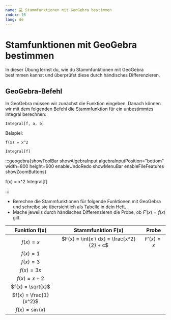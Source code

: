 ```yaml
---
name: 💻 Stammfunktionen mit GeoGebra bestimmen
index: 16
lang: de
---
```


# Stamfunktionen mit GeoGebra bestimmen

In dieser Übung lernst du, wie du Stammfunktionen mit GeoGebra bestimmen kannst und überprüfst diese durch händisches Differenzieren.

## GeoGebra-Befehl

In GeoGebra müssen wir zunächst die Funktion eingeben. Danach können wir mit dem folgenden Befehl die Stammfunktion für ein unbestimmtes Integral berechnen:

```
Integral[f, a, b]
```

Beispiel:

```
f(x) = x^2

Integral[f]
```

:::geogebra{showToolBar showAlgebraInput algebraInputPosition="bottom" width=800 height=600 enableUndoRedo showMenuBar enableFileFeatures showZoomButtons}

f(x) = x^2
Integral[f]

:::

- Berechne die Stammfunktionen für folgende Funktionen mit GeoGebra und schreibe sie übersichtlich als Tabelle in dein Heft.
- Mache jeweils durch händisches Differenzieren die Probe, ob $F'(x) = f(x)$ gilt.

|     Funktion f(x)      |           Stammfunktion F(x)            |    Probe    |
| :--------------------: | :-------------------------------------: | :---------: |
|       $f(x) = x$       | $F(x) = \int{x \ dx} = \frac{x^2}{2} + c$ | $F'(x) = x$ |
|       $f(x) = 1$       |                                         |             |
|       $f(x) = 3$       |                                         |             |
|      $f(x) = 3x$       |                                         |             |
|      $f(x) = x+2$      |                                         |             |
|   $f(x) =  \sqrt{x}$   |                                         |             |
| $f(x) = \frac{1}{x^2}$ |                                         |             |
|   $f(x) = \sin{(x)}$   |                                         |             |
